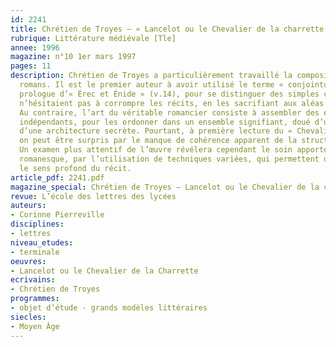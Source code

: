```yaml
---
id: 2241
title: Chrétien de Troyes – « Lancelot ou le Chevalier de la charrette » – la « conjointure »
rubrique: Littérature médiévale [Tle]
annee: 1996
magazine: n°10 1er mars 1997
pages: 11
description: Chrétien de Troyes a particulièrement travaillé la composition de ses
  romans. Il est le premier auteur à avoir utilisé le terme « conjointure » dans le
  prologue d’« Érec et Énide » (v.14), pour se distinguer des simples conteurs, qui
  n’hésitaient pas à corrompre les récits, en les sacrifiant aux aléas de la récitation.
  Au contraire, l’art du véritable romancier consiste à assembler des éléments narratifs
  indépendants, pour les ordonner dans un ensemble signifiant, doué d’une unité profonde,
  d’une architecture secrète. Pourtant, à première lecture du « Chevalier de la charrette »,
  on peut être surpris par le manque de cohérence apparent de la structure narrative.
  Un examen plus attentif de l’œuvre révélera cependant le soin apporté à l’architecture
  romanesque, par l’utilisation de techniques variées, qui permettent d’appréhender
  le sens profond du récit.
article_pdf: 2241.pdf
magazine_special: Chrétien de Troyes – Lancelot ou le Chevalier de la charrette
revue: L’école des lettres des lycées
auteurs:
- Corinne Pierreville
disciplines:
- lettres
niveau_etudes:
- terminale
oeuvres:
- Lancelot ou le Chevalier de la Charrette
ecrivains:
- Chrétien de Troyes
programmes:
- objet d’étude - grands modèles littéraires
siecles:
- Moyen Âge
---
```

